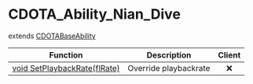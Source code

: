 # CDOTA_Ability_Nian_Dive
extends [CDOTABaseAbility](../CDOTABaseAbility)

Function|Description|Client
--|--|:--:
[void SetPlaybackRate(flRate)](SetPlaybackRate)|Override playbackrate|❌
